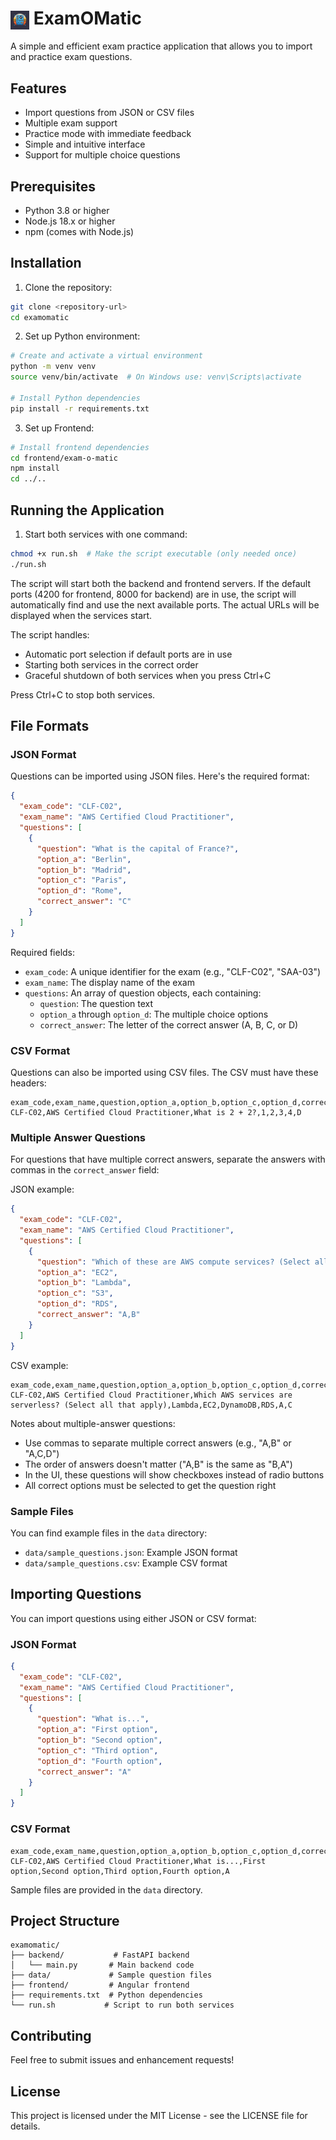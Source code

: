 # <img src="logo.png" alt="ExamOMatic Logo" width="30" style="vertical-align: middle"/> ExamOMatic

A simple and efficient exam practice application that allows you to import and practice exam questions.

## Features

- Import questions from JSON or CSV files
- Multiple exam support
- Practice mode with immediate feedback
- Simple and intuitive interface
- Support for multiple choice questions

## Prerequisites

- Python 3.8 or higher
- Node.js 18.x or higher
- npm (comes with Node.js)

## Installation

1. Clone the repository:
```bash
git clone <repository-url>
cd examomatic
```

2. Set up Python environment:
```bash
# Create and activate a virtual environment
python -m venv venv
source venv/bin/activate  # On Windows use: venv\Scripts\activate

# Install Python dependencies
pip install -r requirements.txt
```

3. Set up Frontend:
```bash
# Install frontend dependencies
cd frontend/exam-o-matic
npm install
cd ../..
```

## Running the Application

1. Start both services with one command:
```bash
chmod +x run.sh  # Make the script executable (only needed once)
./run.sh
```

The script will start both the backend and frontend servers. If the default ports (4200 for frontend, 8000 for backend) are in use, the script will automatically find and use the next available ports. The actual URLs will be displayed when the services start.

The script handles:
- Automatic port selection if default ports are in use
- Starting both services in the correct order
- Graceful shutdown of both services when you press Ctrl+C

Press Ctrl+C to stop both services.

## File Formats

### JSON Format
Questions can be imported using JSON files. Here's the required format:

```json
{
  "exam_code": "CLF-C02",
  "exam_name": "AWS Certified Cloud Practitioner",
  "questions": [
    {
      "question": "What is the capital of France?",
      "option_a": "Berlin",
      "option_b": "Madrid",
      "option_c": "Paris",
      "option_d": "Rome",
      "correct_answer": "C"
    }
  ]
}
```

Required fields:
- `exam_code`: A unique identifier for the exam (e.g., "CLF-C02", "SAA-03")
- `exam_name`: The display name of the exam
- `questions`: An array of question objects, each containing:
  - `question`: The question text
  - `option_a` through `option_d`: The multiple choice options
  - `correct_answer`: The letter of the correct answer (A, B, C, or D)

### CSV Format
Questions can also be imported using CSV files. The CSV must have these headers:

```csv
exam_code,exam_name,question,option_a,option_b,option_c,option_d,correct_answer
CLF-C02,AWS Certified Cloud Practitioner,What is 2 + 2?,1,2,3,4,D
```

### Multiple Answer Questions
For questions that have multiple correct answers, separate the answers with commas in the `correct_answer` field:

JSON example:
```json
{
  "exam_code": "CLF-C02",
  "exam_name": "AWS Certified Cloud Practitioner",
  "questions": [
    {
      "question": "Which of these are AWS compute services? (Select all that apply)",
      "option_a": "EC2",
      "option_b": "Lambda",
      "option_c": "S3",
      "option_d": "RDS",
      "correct_answer": "A,B"
    }
  ]
}
```

CSV example:
```csv
exam_code,exam_name,question,option_a,option_b,option_c,option_d,correct_answer
CLF-C02,AWS Certified Cloud Practitioner,Which AWS services are serverless? (Select all that apply),Lambda,EC2,DynamoDB,RDS,A,C
```

Notes about multiple-answer questions:
- Use commas to separate multiple correct answers (e.g., "A,B" or "A,C,D")
- The order of answers doesn't matter ("A,B" is the same as "B,A")
- In the UI, these questions will show checkboxes instead of radio buttons
- All correct options must be selected to get the question right

### Sample Files
You can find example files in the `data` directory:
- `data/sample_questions.json`: Example JSON format
- `data/sample_questions.csv`: Example CSV format

## Importing Questions

You can import questions using either JSON or CSV format:

### JSON Format
```json
{
  "exam_code": "CLF-C02",
  "exam_name": "AWS Certified Cloud Practitioner",
  "questions": [
    {
      "question": "What is...",
      "option_a": "First option",
      "option_b": "Second option",
      "option_c": "Third option",
      "option_d": "Fourth option",
      "correct_answer": "A"
    }
  ]
}
```

### CSV Format
```csv
exam_code,exam_name,question,option_a,option_b,option_c,option_d,correct_answer
CLF-C02,AWS Certified Cloud Practitioner,What is...,First option,Second option,Third option,Fourth option,A
```

Sample files are provided in the `data` directory.

## Project Structure

```
examomatic/
├── backend/           # FastAPI backend
│   └── main.py       # Main backend code
├── data/             # Sample question files
├── frontend/         # Angular frontend
├── requirements.txt  # Python dependencies
└── run.sh           # Script to run both services
```

## Contributing

Feel free to submit issues and enhancement requests!

## License

This project is licensed under the MIT License - see the LICENSE file for details.
